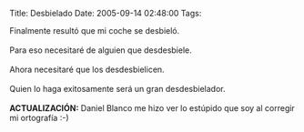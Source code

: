 Title: Desbielado
Date: 2005-09-14 02:48:00
Tags: 

Finalmente resultó que mi coche se desbieló.<br/><br/>
Para eso necesitaré de alguien que desdesbiele.<br/><br/>
Ahora necesitaré que los desdesbielicen.<br/><br/>
Quien lo haga exitosamente será un gran desdesbielador.<br/><br/><strong>ACTUALIZACIÓN:</strong> Daniel Blanco me hizo ver lo estúpido que soy al corregir mi ortografía :-)<br/><br/><br/><br/>
